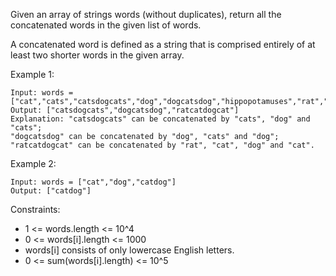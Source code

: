 Given an array of strings words (without duplicates), return all the concatenated words in the given list of words.

A concatenated word is defined as a string that is comprised entirely of at least two shorter words in the given array.

 

Example 1:
```
Input: words = ["cat","cats","catsdogcats","dog","dogcatsdog","hippopotamuses","rat","ratcatdogcat"]
Output: ["catsdogcats","dogcatsdog","ratcatdogcat"]
Explanation: "catsdogcats" can be concatenated by "cats", "dog" and "cats"; 
"dogcatsdog" can be concatenated by "dog", "cats" and "dog"; 
"ratcatdogcat" can be concatenated by "rat", "cat", "dog" and "cat".
```

Example 2:
```
Input: words = ["cat","dog","catdog"]
Output: ["catdog"]
```

Constraints:

- 1 <= words.length <= 10^4
- 0 <= words[i].length <= 1000
- words[i] consists of only lowercase English letters.
- 0 <= sum(words[i].length) <= 10^5